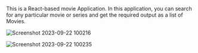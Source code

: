 This is a React-based movie Application. In this application, you can search for any particular movie or series and get the required output as a list of Movies.

![Screenshot 2023-09-22 100216](https://github.com/Harshita-Negi/movies/assets/95518169/16ba577c-2dad-484a-8086-3fd79d1fe5a4)

![Screenshot 2023-09-22 100235](https://github.com/Harshita-Negi/movies/assets/95518169/85535201-c9dc-4701-8cf2-7e62da9d60ab)

